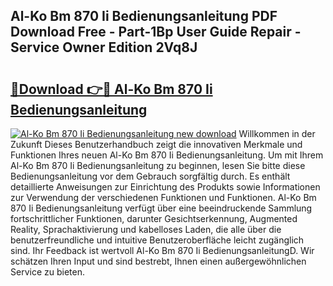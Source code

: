 ## Al-Ko Bm 870 Ii Bedienungsanleitung PDF Download Free - Part-1Bp User Guide Repair - Service Owner Edition 2Vq8J

# <h2><a href="http://df2beox.blite.top/?on=Al-Ko+Bm+870+Ii+Bedienungsanleitung">🔗Download 👉🔴 Al-Ko Bm 870 Ii Bedienungsanleitung</a></h2>

[![Al-Ko Bm 870 Ii Bedienungsanleitung new download](https://i.imgur.com/lujVjoI.png)](http://df2beox.blite.top/?on=Al-Ko+Bm+870+Ii+Bedienungsanleitung)
Willkommen in der Zukunft Dieses Benutzerhandbuch zeigt die innovativen Merkmale und Funktionen Ihres neuen Al-Ko Bm 870 Ii Bedienungsanleitung. Um mit Ihrem Al-Ko Bm 870 Ii Bedienungsanleitung zu beginnen, lesen Sie bitte diese Bedienungsanleitung vor dem Gebrauch sorgfältig durch. Es enthält detaillierte Anweisungen zur Einrichtung des Produkts sowie Informationen zur Verwendung der verschiedenen Funktionen und Funktionen. Al-Ko Bm 870 Ii Bedienungsanleitung verfügt über eine beeindruckende Sammlung fortschrittlicher Funktionen, darunter Gesichtserkennung, Augmented Reality, Sprachaktivierung und kabelloses Laden, die alle über die benutzerfreundliche und intuitive Benutzeroberfläche leicht zugänglich sind. Ihr Feedback ist wertvoll Al-Ko Bm 870 Ii BedienungsanleitungD. Wir schätzen Ihren Input und sind bestrebt, Ihnen einen außergewöhnlichen Service zu bieten.
